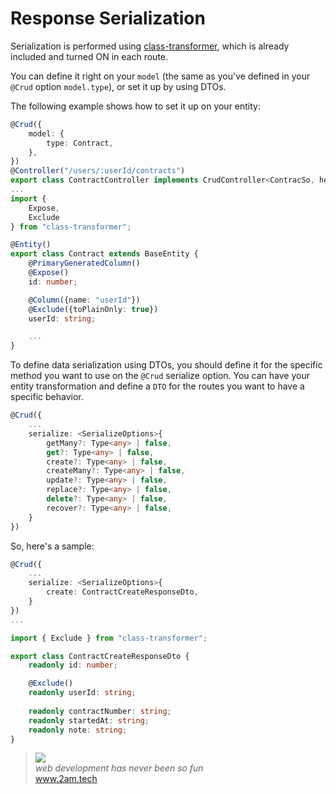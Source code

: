 
# Response Serialization

Serialization is performed using [class-transformer](https://github.com/typestack/class-transformer), which is already included and turned ON in each route.

You can define it right on your `model` (the same as you've defined in your `@Crud` option `model.type`), or set it up by using DTOs.

The following example shows how to set it up on your entity:

```typescript
@Crud({
    model: {
        type: Contract,
    },
})
@Controller("/users/:userId/contracts")
export class ContractController implements CrudController<ContracSo, here's a sample:
...
import { 
    Expose, 
    Exclude 
} from "class-transformer";

@Entity()
export class Contract extends BaseEntity {
    @PrimaryGeneratedColumn()
    @Expose()
    id: number;

    @Column({name: "userId"})
    @Exclude({toPlainOnly: true})
    userId: string;

    ...
}
```

To define data serialization using DTOs, you should define it for the specific method you want to use on the `@Crud` serialize option. You can have your entity transformation and define a `DTO` for the routes you want to have a specific behavior.

```typescript
@Crud({
    ...
    serialize: <SerializeOptions>{
        getMany?: Type<any> | false,
        get?: Type<any> | false,
        create?: Type<any> | false,
        createMany?: Type<any> | false,
        update?: Type<any> | false,
        replace?: Type<any> | false,
        delete?: Type<any> | false,
        recover?: Type<any> | false,
    }
})
```

So, here's a sample:

```typescript
@Crud({
    ...
    serialize: <SerializeOptions>{
        create: ContractCreateResponseDto,
    }
})
...
```

```typescript
import { Exclude } from "class-transformer";

export class ContractCreateResponseDto {
    readonly id: number;

    @Exclude()
    readonly userId: string;
    
    readonly contractNumber: string;
    readonly startedAt: string;
    readonly note: string;
}
```

<blockquote>
    <a href="http://www.2am.tech"><img src="http://www.gravatar.com/avatar/55363394d72945ff7ed312556ec041e0.png"></a><br>
    <i>web development has never been so fun</i><br> 
    <a href="http://www.2am.tech">www.2am.tech</a>
</blockquote>